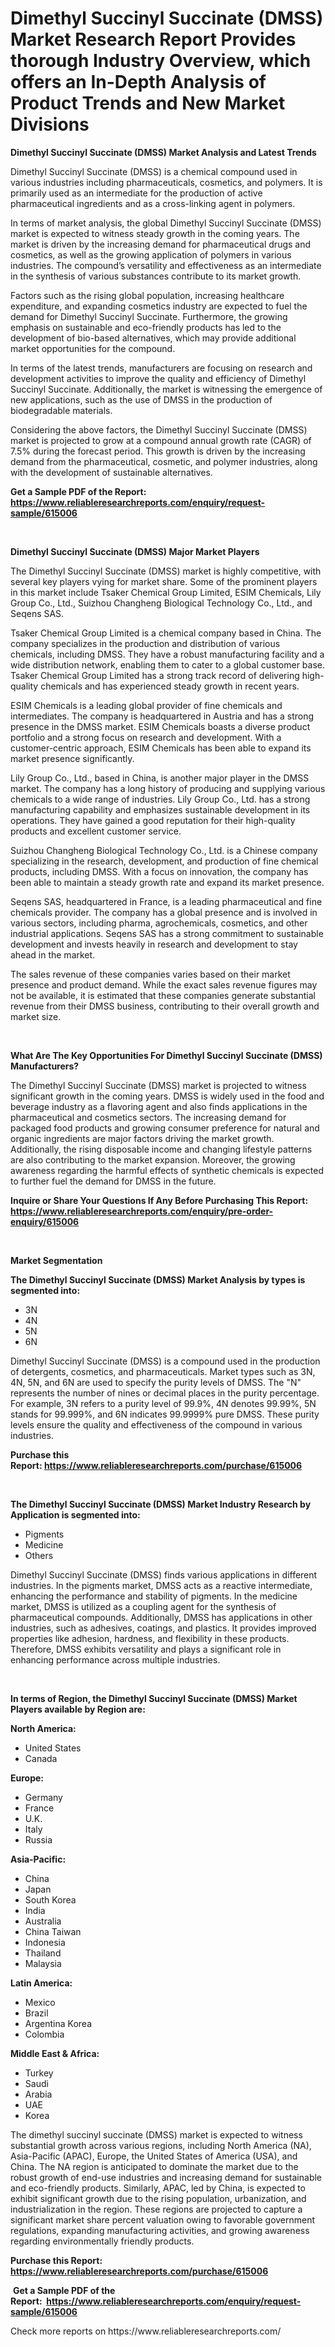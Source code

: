 <p><h1>Dimethyl Succinyl Succinate (DMSS) Market Research Report Provides thorough Industry Overview, which offers an In-Depth Analysis of Product Trends and New Market Divisions</h1></p><p><strong>Dimethyl Succinyl Succinate (DMSS) Market Analysis and Latest Trends</strong></p>
<p><p>Dimethyl Succinyl Succinate (DMSS) is a chemical compound used in various industries including pharmaceuticals, cosmetics, and polymers. It is primarily used as an intermediate for the production of active pharmaceutical ingredients and as a cross-linking agent in polymers.</p><p>In terms of market analysis, the global Dimethyl Succinyl Succinate (DMSS) market is expected to witness steady growth in the coming years. The market is driven by the increasing demand for pharmaceutical drugs and cosmetics, as well as the growing application of polymers in various industries. The compound’s versatility and effectiveness as an intermediate in the synthesis of various substances contribute to its market growth.</p><p>Factors such as the rising global population, increasing healthcare expenditure, and expanding cosmetics industry are expected to fuel the demand for Dimethyl Succinyl Succinate. Furthermore, the growing emphasis on sustainable and eco-friendly products has led to the development of bio-based alternatives, which may provide additional market opportunities for the compound.</p><p>In terms of the latest trends, manufacturers are focusing on research and development activities to improve the quality and efficiency of Dimethyl Succinyl Succinate. Additionally, the market is witnessing the emergence of new applications, such as the use of DMSS in the production of biodegradable materials.</p><p>Considering the above factors, the Dimethyl Succinyl Succinate (DMSS) market is projected to grow at a compound annual growth rate (CAGR) of 7.5% during the forecast period. This growth is driven by the increasing demand from the pharmaceutical, cosmetic, and polymer industries, along with the development of sustainable alternatives.</p></p>
<p><strong>Get a Sample PDF of the Report:&nbsp; <a href="https://www.reliableresearchreports.com/enquiry/request-sample/615006">https://www.reliableresearchreports.com/enquiry/request-sample/615006</a></strong></p>
<p>&nbsp;</p>
<p><strong>Dimethyl Succinyl Succinate (DMSS) Major Market Players</strong></p>
<p><p>The Dimethyl Succinyl Succinate (DMSS) market is highly competitive, with several key players vying for market share. Some of the prominent players in this market include Tsaker Chemical Group Limited, ESIM Chemicals, Lily Group Co., Ltd., Suizhou Changheng Biological Technology Co., Ltd., and Seqens SAS.</p><p>Tsaker Chemical Group Limited is a chemical company based in China. The company specializes in the production and distribution of various chemicals, including DMSS. They have a robust manufacturing facility and a wide distribution network, enabling them to cater to a global customer base. Tsaker Chemical Group Limited has a strong track record of delivering high-quality chemicals and has experienced steady growth in recent years.</p><p>ESIM Chemicals is a leading global provider of fine chemicals and intermediates. The company is headquartered in Austria and has a strong presence in the DMSS market. ESIM Chemicals boasts a diverse product portfolio and a strong focus on research and development. With a customer-centric approach, ESIM Chemicals has been able to expand its market presence significantly.</p><p>Lily Group Co., Ltd., based in China, is another major player in the DMSS market. The company has a long history of producing and supplying various chemicals to a wide range of industries. Lily Group Co., Ltd. has a strong manufacturing capability and emphasizes sustainable development in its operations. They have gained a good reputation for their high-quality products and excellent customer service.</p><p>Suizhou Changheng Biological Technology Co., Ltd. is a Chinese company specializing in the research, development, and production of fine chemical products, including DMSS. With a focus on innovation, the company has been able to maintain a steady growth rate and expand its market presence.</p><p>Seqens SAS, headquartered in France, is a leading pharmaceutical and fine chemicals provider. The company has a global presence and is involved in various sectors, including pharma, agrochemicals, cosmetics, and other industrial applications. Seqens SAS has a strong commitment to sustainable development and invests heavily in research and development to stay ahead in the market.</p><p>The sales revenue of these companies varies based on their market presence and product demand. While the exact sales revenue figures may not be available, it is estimated that these companies generate substantial revenue from their DMSS business, contributing to their overall growth and market size.</p></p>
<p>&nbsp;</p>
<p><strong>What Are The Key Opportunities For Dimethyl Succinyl Succinate (DMSS) Manufacturers?</strong></p>
<p><p>The Dimethyl Succinyl Succinate (DMSS) market is projected to witness significant growth in the coming years. DMSS is widely used in the food and beverage industry as a flavoring agent and also finds applications in the pharmaceutical and cosmetics sectors. The increasing demand for packaged food products and growing consumer preference for natural and organic ingredients are major factors driving the market growth. Additionally, the rising disposable income and changing lifestyle patterns are also contributing to the market expansion. Moreover, the growing awareness regarding the harmful effects of synthetic chemicals is expected to further fuel the demand for DMSS in the future.</p></p>
<p><strong>Inquire or Share Your Questions If Any Before Purchasing This Report: <a href="https://www.reliableresearchreports.com/enquiry/pre-order-enquiry/615006">https://www.reliableresearchreports.com/enquiry/pre-order-enquiry/615006</a></strong></p>
<p>&nbsp;</p>
<p><strong>Market Segmentation</strong></p>
<p><strong>The Dimethyl Succinyl Succinate (DMSS) Market Analysis by types is segmented into:</strong></p>
<p><ul><li>3N</li><li>4N</li><li>5N</li><li>6N</li></ul></p>
<p><p>Dimethyl Succinyl Succinate (DMSS) is a compound used in the production of detergents, cosmetics, and pharmaceuticals. Market types such as 3N, 4N, 5N, and 6N are used to specify the purity levels of DMSS. The "N" represents the number of nines or decimal places in the purity percentage. For example, 3N refers to a purity level of 99.9%, 4N denotes 99.99%, 5N stands for 99.999%, and 6N indicates 99.9999% pure DMSS. These purity levels ensure the quality and effectiveness of the compound in various industries.</p></p>
<p><strong>Purchase this Report:&nbsp;<a href="https://www.reliableresearchreports.com/purchase/615006">https://www.reliableresearchreports.com/purchase/615006</a></strong></p>
<p>&nbsp;</p>
<p><strong>The Dimethyl Succinyl Succinate (DMSS) Market Industry Research by Application is segmented into:</strong></p>
<p><ul><li>Pigments</li><li>Medicine</li><li>Others</li></ul></p>
<p><p>Dimethyl Succinyl Succinate (DMSS) finds various applications in different industries. In the pigments market, DMSS acts as a reactive intermediate, enhancing the performance and stability of pigments. In the medicine market, DMSS is utilized as a coupling agent for the synthesis of pharmaceutical compounds. Additionally, DMSS has applications in other industries, such as adhesives, coatings, and plastics. It provides improved properties like adhesion, hardness, and flexibility in these products. Therefore, DMSS exhibits versatility and plays a significant role in enhancing performance across multiple industries.</p></p>
<p>&nbsp;</p>
<p><strong>In terms of Region, the Dimethyl Succinyl Succinate (DMSS) Market Players available by Region are:</strong></p>
<p>
    <p> <strong> North America: </strong>
        <ul>
            <li>United States</li>
            <li>Canada</li>
        </ul>
        </p> 
    <p> <strong> Europe: </strong>
        <ul>
            <li>Germany</li>
            <li>France</li>
            <li>U.K.</li>
            <li>Italy</li>
            <li>Russia</li>
        </ul>
        </p> 
    <p> <strong> Asia-Pacific: </strong>
        <ul>
            <li>China</li>
            <li>Japan</li>
            <li>South Korea</li>
            <li>India</li>
            <li>Australia</li>
            <li>China Taiwan</li>
            <li>Indonesia</li>
            <li>Thailand</li>
            <li>Malaysia</li>
        </ul>
        </p> 
    <p> <strong> Latin America: </strong>
        <ul>
            <li>Mexico</li>
            <li>Brazil</li>
            <li>Argentina Korea</li>
            <li>Colombia</li>
        </ul>
        </p> 
    <p> <strong> Middle East & Africa: </strong>
        <ul>
            <li>Turkey</li>
            <li>Saudi</li>
            <li>Arabia</li>
            <li>UAE</li>
            <li>Korea</li>
        </ul>
    </p>
    </p>
<p><p>The dimethyl succinyl succinate (DMSS) market is expected to witness substantial growth across various regions, including North America (NA), Asia-Pacific (APAC), Europe, the United States of America (USA), and China. The NA region is anticipated to dominate the market due to the robust growth of end-use industries and increasing demand for sustainable and eco-friendly products. Similarly, APAC, led by China, is expected to exhibit significant growth due to the rising population, urbanization, and industrialization in the region. These regions are projected to capture a significant market share percent valuation owing to favorable government regulations, expanding manufacturing activities, and growing awareness regarding environmentally friendly products.</p></p>
<p><strong>Purchase this Report: <a href="https://www.reliableresearchreports.com/purchase/615006">https://www.reliableresearchreports.com/purchase/615006</a></strong></p>
<p>&nbsp;<strong>Get a Sample PDF of the Report:&nbsp;&nbsp;<a href="https://www.reliableresearchreports.com/enquiry/request-sample/615006">https://www.reliableresearchreports.com/enquiry/request-sample/615006</a></strong></p>
<p><strong></strong></p>
<p>Check more reports on https://www.reliableresearchreports.com/</p>